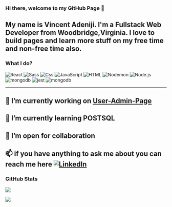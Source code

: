 
### Hi there, welcome to my GitHub Page 👋

My name is Vincent Adeniji. I'm a Fullstack Web Developer from Woodbridge,Virginia. I love to build pages and learn more stuff on my free time and non-free time also.
---
### What I do?
<p>
  <img alt="React" src="https://img.shields.io/badge/React-61DAFB?logo=react&logoColor=white&style=for-the-badge" />
  <img alt="Sass" src="https://img.shields.io/badge/Sass-CC6699?logo=sass&logoColor=white&style=for-the-badge" />
  <img alt="Css" src="https://img.shields.io/badge/CSS-1572B6?logo=css3&logoColor=white&style=for-the-badge" />
  <img alt="JavaScript" src="https://img.shields.io/badge/JavaScript-F7DF1E?logo=javascript&logoColor=white&style=for-the-badge" />
  <img alt="HTML" src="https://img.shields.io/badge/HTML-E34F26?logo=html5&logoColor=white&style=for-the-badge" />
  <img src="https://img.shields.io/badge/Nodemon-76D04B?logo=nodemon&logoColor=white&style=for-the-badge" alt="Nodemon" />
  <img src="https://img.shields.io/badge/Node.js-339933?logo=node.js&logoColor=white&style=for-the-badge" alt="Node.js" />
  <img src="https://img.shields.io/badge/MongoDB-47A248?logo=mongodb&logoColor=white&style=for-the-badge" alt="mongodb"/>
  <img src="https://img.shields.io/badge/Jest-C21325?logo=jest&logoColor=white&style=for-the-badge" alt="jest"/>
  <img src="https://img.shields.io/badge/SQLite-003B57?logo=sqlite&logoColor=white&style=for-the-badge" alt="mongodb"/>


---
 🔭 I’m currently working on <a href=""> User-Admin-Page </a>
---
 🌱 I’m currently learning POSTSQL
---
 👯 I’m open for collaboration
---

📫 if you have anything to ask me about you can reach me here
  <a href="https://www.linkedin.com/in/vincent-adeniji/"> 
    <img alt="LinkedIn" src="https://img.shields.io/badge/LinkedIn-Vincent%20Adeniji-blue" />
  </a>
---
</p>

### GitHub Stats

<img align="center" src="https://github-readme-stats.vercel.app/api/?username=tosinnijis1&count_private=true&title_color=FD9047&text_color=0C2233&custom_title=Vincent+Adeniji's+GitHub+Stats&show_icons=true" 
/>

<img align="center" src="https://github-readme-stats.vercel.app/api/top-langs/?username=tosinnijis1&layout=compacte&title_color=FD9047&text_color=0C2233&icon_color=FD9047&bg_color=0C223&custom_title=Vincent+Adeniji's+GitHub+Stats&show_icons=true" 
/>


<!--
**TOSINNIJIS1/TOSINNIJIS1** is a ✨ _special_ ✨ repository because its `README.md` (this file) appears on your GitHub profile.

